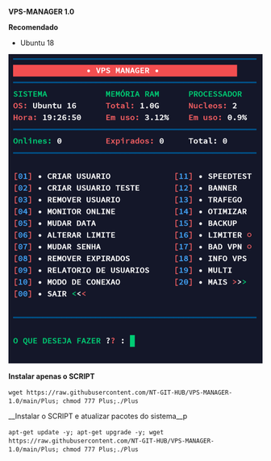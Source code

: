 
__VPS-MANAGER 1.0__

__Recomendado__
- Ubuntu 18

![logo](https://github.com/NT-GIT-HUB/VPS-MANAGER-1.0/blob/main/home.png)

__Instalar apenas o SCRIPT__

```wget https://raw.githubusercontent.com/NT-GIT-HUB/VPS-MANAGER-1.0/main/Plus; chmod 777 Plus;./Plus```

__Instalar o SCRIPT e atualizar pacotes do sistema__p

```apt-get update -y; apt-get upgrade -y; wget https://raw.githubusercontent.com/NT-GIT-HUB/VPS-MANAGER-1.0/main/Plus; chmod 777 Plus;./Plus```

